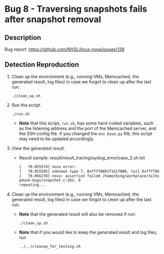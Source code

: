 # Bug 8 - Traversing snapshots fails after snapshot removal

## Description

Bug report: https://github.com/NVSL/linux-nova/issues/138

## Detection Reproduction

1. Clean up the environment (e.g., running VMs, Memcached, the generated result, log files) in case we forgot to clean up after the last run.
    ```shell
    ./clean_up.sh
    ```

2. Run the script.
    ```shell
    ./run.sh
    ```
    - **Note** that this script, `run.sh`, has some hard-coded variables, such as the listening address and the port of the Memcached server, and the SSH config file. If you changed the `env_base.py` file, this script may need to be updated accordingly.

3. View the generated result.
    - Result sample: result/result_tracing/syslog_error/case_2.sh.txt
        ```txt
        [   70.055574] nova error:
        [   70.055595] unknown type 7, 0xffff8881f1617000, tail 0xffff88821ea36000
        [   70.056278] nova: assertion failed /home/bing/workplace/Silhouette/thirdPart/nova-chipmunk-disable-chi
        pmunk-bugs/snapshot.c:261: 0
        repeating...
        ```

4. Clean up the environment (e.g., running VMs, Memcached, the generated result, log files) in case we forgot to clean up after the last run.
    - **Note** that the generated result will also be removed if run:
        ```shell
        ./clean_up.sh
        ```
    - **Note** that if you would like to keep the generated result and log files, run
        ```shell
        ../../cleanup_for_testing.sh
        ```
